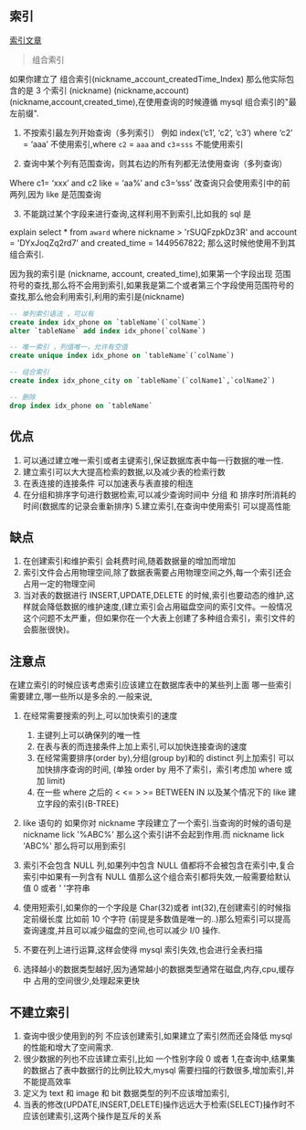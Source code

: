 ## 索引

[索引文章](https://www.cnblogs.com/chenshishuo/p/5030029.html)

> 组合索引

如果你建立了 组合索引(nickname_account_createdTime_Index) 那么他实际包含的是 3 个索引 (nickname) (nickname,account)(nickname,account,created_time),在使用查询的时候遵循 mysql 组合索引的"最左前缀".

1. 不按索引最左列开始查询（多列索引） 例如 index(‘c1’, ‘c2’, ‘c3’) where ‘c2’ = ‘aaa’ 不使用索引,where `c2` = `aaa` and `c3`=`sss` 不能使用索引

2. 查询中某个列有范围查询，则其右边的所有列都无法使用查询（多列查询）

Where c1= ‘xxx’ and c2 like = ‘aa%’ and c3=’sss’ 改查询只会使用索引中的前两列,因为 like 是范围查询

3. 不能跳过某个字段来进行查询,这样利用不到索引,比如我的 sql 是

explain select \* from `award` where nickname > 'rSUQFzpkDz3R' and account = 'DYxJoqZq2rd7' and created_time = 1449567822; 那么这时候他使用不到其组合索引.

因为我的索引是 (nickname, account, created_time),如果第一个字段出现 范围符号的查找,那么将不会用到索引,如果我是第二个或者第三个字段使用范围符号的查找,那么他会利用索引,利用的索引是(nickname)

```sql
-- 单列索引语法 ，可以有
create index idx_phone on `tableName`(`colName`)
alter `tableName` add index idx_phone(`colName`)

-- 唯一索引 ，列值唯一，允许有空值
create unique index idx_phone on `tableName`(`colName`)

-- 组合索引
create index idx_phone_city on `tableName`(`colName1`,`colName2`)

-- 删除
drop index idx_phone on `tableName`
```

## 优点

1. 可以通过建立唯一索引或者主键索引,保证数据库表中每一行数据的唯一性.
2. 建立索引可以大大提高检索的数据,以及减少表的检索行数
3. 在表连接的连接条件 可以加速表与表直接的相连
4. 在分组和排序字句进行数据检索,可以减少查询时间中 分组 和 排序时所消耗的时间(数据库的记录会重新排序) 5.建立索引,在查询中使用索引 可以提高性能

## 缺点

1. 在创建索引和维护索引 会耗费时间,随着数据量的增加而增加
2. 索引文件会占用物理空间,除了数据表需要占用物理空间之外,每一个索引还会占用一定的物理空间
3. 当对表的数据进行 INSERT,UPDATE,DELETE 的时候,索引也要动态的维护,这样就会降低数据的维护速度,(建立索引会占用磁盘空间的索引文件。一般情况这个问题不太严重，但如果你在一个大表上创建了多种组合索引，索引文件的会膨胀很快)。

## 注意点

在建立索引的时候应该考虑索引应该建立在数据库表中的某些列上面 哪一些索引需要建立,哪一些所以是多余的.一般来说,

1. 在经常需要搜索的列上,可以加快索引的速度

   1. 主键列上可以确保列的唯一性
   2. 在表与表的而连接条件上加上索引,可以加快连接查询的速度
   3. 在经常需要排序(order by),分组(group by)和的 distinct 列上加索引 可以加快排序查询的时间, (单独 order by 用不了索引，索引考虑加 where 或加 limit)
   4. 在一些 where 之后的 < <= > >= BETWEEN IN 以及某个情况下的 like 建立字段的索引(B-TREE)

2. like 语句的 如果你对 nickname 字段建立了一个索引.当查询的时候的语句是 nickname lick '%ABC%' 那么这个索引讲不会起到作用.而 nickname lick 'ABC%' 那么将可以用到索引
3. 索引不会包含 NULL 列,如果列中包含 NULL 值都将不会被包含在索引中,复合索引中如果有一列含有 NULL 值那么这个组合索引都将失效,一般需要给默认值 0 或者 ' '字符串
4. 使用短索引,如果你的一个字段是 Char(32)或者 int(32),在创建索引的时候指定前缀长度 比如前 10 个字符 (前提是多数值是唯一的..)那么短索引可以提高查询速度,并且可以减少磁盘的空间,也可以减少 I/0 操作.
5. 不要在列上进行运算,这样会使得 mysql 索引失效,也会进行全表扫描
6. 选择越小的数据类型越好,因为通常越小的数据类型通常在磁盘,内存,cpu,缓存中 占用的空间很少,处理起来更快

## 不建立索引

1. 查询中很少使用到的列 不应该创建索引,如果建立了索引然而还会降低 mysql 的性能和增大了空间需求.
2. 很少数据的列也不应该建立索引,比如 一个性别字段 0 或者 1,在查询中,结果集的数据占了表中数据行的比例比较大,mysql 需要扫描的行数很多,增加索引,并不能提高效率
3. 定义为 text 和 image 和 bit 数据类型的列不应该增加索引,
4. 当表的修改(UPDATE,INSERT,DELETE)操作远远大于检索(SELECT)操作时不应该创建索引,这两个操作是互斥的关系
